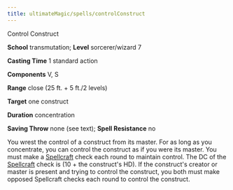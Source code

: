 ```yaml
---
title: ultimateMagic/spells/controlConstruct
---
```

Control Construct

**School** transmutation; **Level** sorcerer/wizard 7

**Casting Time** 1 standard action

**Components** V, S

**Range** close (25 ft. + 5 ft./2 levels)

**Target** one construct

**Duration** concentration

**Saving Throw** none (see text); **Spell Resistance** no

You wrest the control of a construct from its master. For as long as you concentrate, you can control the construct as if you were its master. You must make a [Spellcraft](skills/spellcraft#_spellcraft) check each round to maintain control. The DC of the [Spellcraft](skills/spellcraft#_spellcraft) check is (10 + the construct's HD). If the construct's creator or master is present and trying to control the construct, you both must make opposed Spellcraft checks each round to control the construct.

